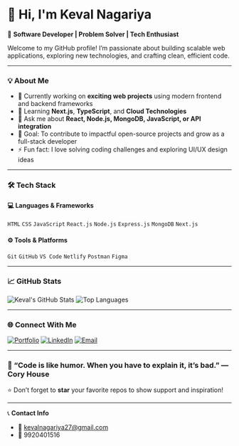 # 👋 Hi, I'm Keval Nagariya

🚀 **Software Developer | Problem Solver | Tech Enthusiast**

Welcome to my GitHub profile! I’m passionate about building scalable web applications, exploring new technologies, and crafting clean, efficient code.

---

### 💡 About Me
- 🔭 Currently working on **exciting web projects** using modern frontend and backend frameworks  
- 🌱 Learning **Next.js**, **TypeScript**, and **Cloud Technologies**  
- 💬 Ask me about **React, Node.js, MongoDB, JavaScript, or API integration**  
- 🎯 Goal: To contribute to impactful open-source projects and grow as a full-stack developer  
- ⚡ Fun fact: I love solving coding challenges and exploring UI/UX design ideas  

---

### 🛠️ Tech Stack

#### 💻 Languages & Frameworks
`HTML` `CSS` `JavaScript` `React.js` `Node.js` `Express.js` `MongoDB` `Next.js`

#### ⚙️ Tools & Platforms
`Git` `GitHub` `VS Code` `Netlify` `Postman` `Figma`

---

### 📈 GitHub Stats

![Keval's GitHub Stats](https://github-readme-stats.vercel.app/api?username=kevalnagariya&show_icons=true&theme=radical)
![Top Languages](https://github-readme-stats.vercel.app/api/top-langs/?username=kevalnagariya&layout=compact&theme=radical)

---

### 🌐 Connect With Me
[![Portfolio](https://img.shields.io/badge/Portfolio-Visit-2ea44f?style=for-the-badge&logo=netlify)](https://op-keval-portfolio.netlify.app/)
[![LinkedIn](https://img.shields.io/badge/LinkedIn-Keval%20Nagariya-blue?style=for-the-badge&logo=linkedin)](https://www.linkedin.com/in/keval-nagariya)
[![Email](https://img.shields.io/badge/Email-kevalnagariya27%40gmail.com-red?style=for-the-badge&logo=gmail)](mailto:kevalnagariya27@gmail.com)

---

### 🧠 “Code is like humor. When you have to explain it, it’s bad.” — Cory House

⭐ Don’t forget to **star** your favorite repos to show support and inspiration!

---

📞 **Contact Info**  
- 📧 kevalnagariya27@gmail.com  
- 📱 9920401516
